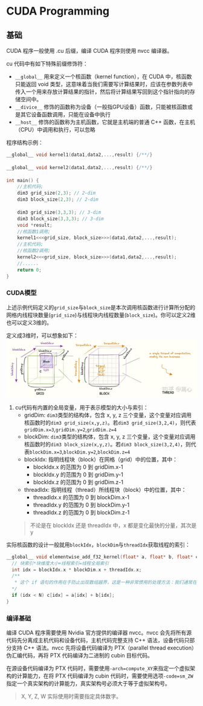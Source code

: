 # CUDA Programming

## 基础
CUDA 程序一般使用 .cu 后缀，编译 CUDA 程序则使用 nvcc 编译器。  

cu 代码中有如下特殊前缀修饰符：  
- `__global__` 用来定义一个核函数（kernel function），在 CUDA 中，核函数只能返回 void 类型，这意味着当我们需要写计算结果时，应该在参数列表中传入一个用来存放计算结果的指针，然后将计算结果写回到这个指针指向的存储空间中。
- `__divice__` 修饰的函数称为设备（一般指GPU设备）函数，只能被核函数或是其它设备函数调用，只能在设备中执行
- `__host__` 修饰的函数称为主机函数，它就是主机端的普通 C++ 函数，在主机（CPU）中调用和执行，可以忽略

程序结构示例：
```cpp
__global__ void kernel1(data1,data2,...,result) {/**/}

__global__ void kernel2(data1,data2,...,result) {/**/}

int main() {
    //主机代码;
    dim3 grid_size(2,3); // 2-dim
    dim3 block_size(2,3); // 2-dim

    dim3 grid_size(3,3,3); // 3-dim
    dim3 block_size(3,3,3); // 3-dim
    void *result;
    //核函数1调用;
    kernel1<<<grid_size, block_size>>>(data1,data2,...,result);
    //主机代码;
    //核函数2调用;
    kernel2<<<grid_size, block_size>>>(data1,data2,...,result);
    //......
    return 0;  
}
```

### CUDA模型
上述示例代码定义的`grid_size`与`block_size`是本次调用核函数进行计算所分配的网格内线程块数量(`grid_size`)与线程块内线程数量(`block_size`)。你可以定义2维也可以定义3维的。

<!-- 当定义成2维时，可以将 grid 与 block 想象如下：  
![2-dim](./assets/2-dim.jpg) -->

定义成3维时，可以想象如下：  
![3-dim](./assets/3-dim.jpg)

1. cu代码有内置的全局变量，用于表示模型的大小与索引：
    - gridDim: `dim3`类型的结构体，包含 x, y, z 三个变量，这个变量对应调用核函数时的`dim3 grid_size(x,y,z)`。若`dim3 grid_size(3,2,4)`，则代表`gridDim.x=3`,`gridDim.y=2`,`gridDim.z=4`
    - blockDim: `dim3`类型的结构体，包含 x, y, z 三个变量，这个变量对应调用核函数时的`dim3 block_size(x,y,z)`。若`dim3 block_size(3,2,4)`，则代表`blockDim.x=3`,`blockDim.y=2`,`blockDim.z=4`
    - blockIdx: 指明线程块（block）在网格（grid）中的位置，其中：
        - blockIdx.x 的范围为 0 到 gridDim.x-1
        - blockIdx.y 的范围为 0 到 gridDim.y-1
        - blockIdx.z 的范围为 0 到 gridDim.z-1
    - threadIdx: 指明线程（thread）所线程块（block）中的位置，其中：
        - threadIdx.x 的范围为 0 到 blockDim.x-1
        - threadIdx.y 的范围为 0 到 blockDim.y-1
        - threadIdx.z 的范围为 0 到 blockDim.z-1
    > 不论是在 blockIdx 还是 threadIdx 中，x 都是变化最快的分量，其次是 y

实际核函数的设计一般就用`blockIdx`，`blockDim`与`threadIdx`获取线程的索引：
```cpp
__global__ void elementwise_add_f32_kernel(float* a, float* b, float* c, int N) {
  // 块索引*块维度大小+线程索引=线程全局索引
  int idx = blockIdx.x * blockDim.x + threadIdx.x;
  /**
   * 这个 if 语句的作用在于防止出现数组越界，这是一种非常惯用的处理方法：我们通常在确定 gridDim 和 blockDim 的大小时，会让实际执行的线程总数大于需要处理的数据数量（比如在数组加和的例子，数据数量就是数组长度 N），这样，一些线程实际上并不做任何计算，因为所有数据都已经被分配给其它线程处理。
  */
  if (idx < N) c[idx] = a[idx] + b[idx];
}
```

### 编译基础
编译 CUDA 程序需要使用 Nvidia 官方提供的编译器 nvcc。nvcc 会先将所有源代码先分离成主机代码和设备代码，主机代码完整支持 C++ 语法，设备代码只部分支持 C++ 语法。nvcc 先将设备代码编译为 PTX（parallel thread execution）伪汇编代码，再将 PTX 代码编译为二进制的 cubin 目标代码。

在源设备代码编译为 PTX 代码时，需要使用`-arch=compute_XY`来指定一个虚拟架构的计算能力，在将 PTX 代码编译为 cubin 代码时，需要使用选项`-code=sm_ZW`指定一个真实架构的计算能力，真实架构号必须大于等于虚拟架构号。
> X, Y, Z, W 实际使用时需要指定具体数字。